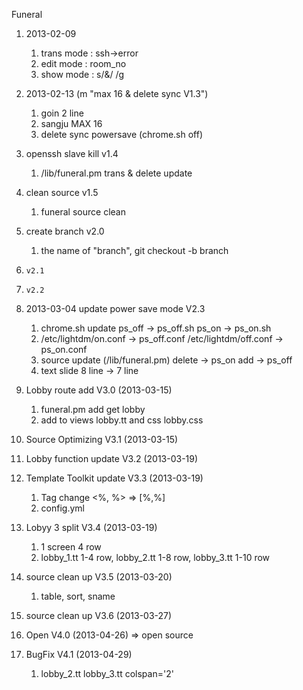 Funeral

1. 2013-02-09
   1) trans mode : ssh->error
   2) edit mode : room_no
   3) show mode : s/\&/&nbsp;/g

2. 2013-02-13 (m "max 16 & delete sync V1.3")
   1) goin 2 line
   2) sangju MAX 16
   3) delete sync powersave (chrome.sh off)

3. openssh slave kill v1.4
   1) /lib/funeral.pm  trans & delete update

4. clean source v1.5
   1) funeral source clean

5. create branch v2.0
   1) the name of "branch", git checkout -b branch
6.     v2.1
7.     v2.2
8. 2013-03-04 update power save mode V2.3
   1) chrome.sh update
          ps_off  ->   ps_off.sh
          ps_on   ->   ps_on.sh
   2) /etc/lightdm/on.conf   -> ps_off.conf
      /etc/lightdm/off.conf  -> ps_on.conf
   3) source update (/lib/funeral.pm)
         delete    -> ps_on
         add       -> ps_off
   4) text slide   8 line -> 7 line

9. Lobby route add V3.0 (2013-03-15)
   1) funeral.pm add get lobby
   2) add to views  lobby.tt and css lobby.css

10. Source Optimizing V3.1 (2013-03-15)

11. Lobby function update V3.2 (2013-03-19)

12. Template Toolkit update V3.3 (2013-03-19)
    1) Tag change <%, %> => [%,%]
    2) config.yml

13. Lobyy 3 split V3.4 (2013-03-19)
    1) 1 screen 4 row
    2) lobby_1.tt 1-4 row, lobby_2.tt 1-8 row, lobby_3.tt 1-10 row

14. source clean up V3.5 (2013-03-20)
    1) table, sort, sname

15. source clean up V3.6 (2013-03-27)

16. Open V4.0 (2013-04-26)
    => open source
    
17. BugFix V4.1  (2013-04-29)
    1) lobby_2.tt lobby_3.tt colspan=\'2\'
    
